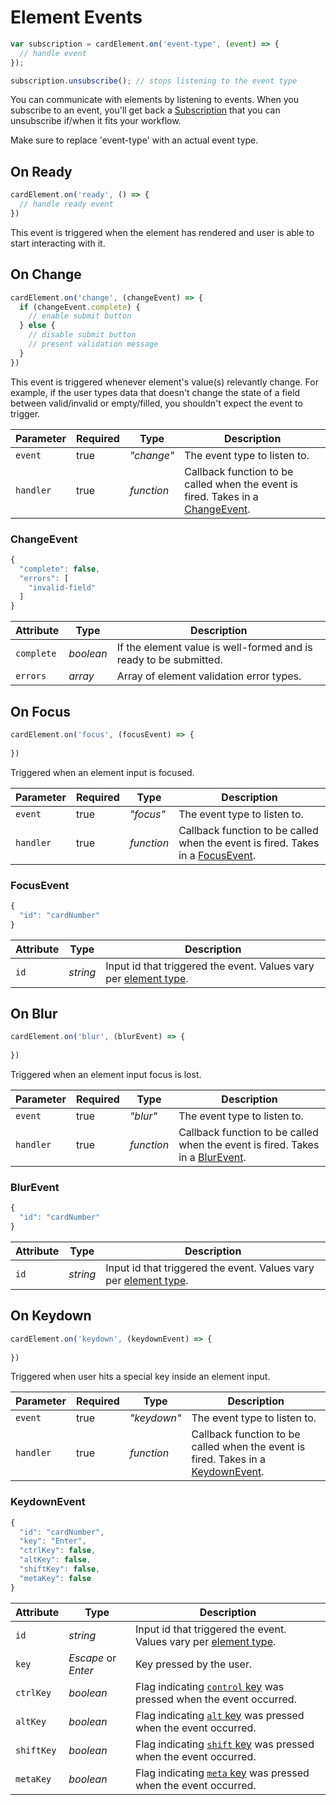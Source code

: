 # Element Events

```jsx
var subscription = cardElement.on('event-type', (event) => {
  // handle event  
});

subscription.unsubscribe(); // stops listening to the event type
```

You can communicate with elements by listening to events. When you subscribe to an event, you'll get back a <a href="https://rxjs.dev/guide/subscription" target="_blank">Subscription</a> that you can unsubscribe if/when it fits your workflow.

<aside class="notice">
  <span>Make sure to replace 'event-type' with an actual event type.</span>
</aside>


## On Ready

```jsx
cardElement.on('ready', () => {
  // handle ready event 
})
```

This event is triggered when the element has rendered and user is able to start interacting with it.

## On Change

```jsx
cardElement.on('change', (changeEvent) => {
  if (changeEvent.complete) {
    // enable submit button  
  } else {
    // disable submit button
    // present validation message
  }
})
```

This event is triggered whenever element's value(s) relevantly change. For example, if the user types data that doesn't change the state of a field between valid/invalid or empty/filled, you shouldn't expect the event to trigger.

Parameter | Required | Type       | Description
--------- | -------- | ---------- | -----------
`event`   | true     | *"change"* | The event type to listen to.
`handler` | true     | *function* | Callback function to be called when the event is fired. Takes in a [ChangeEvent](#changeevent).

### ChangeEvent

```jsx
{
  "complete": false,
  "errors": [
    "invalid-field"
  ]
}
```

Attribute  | Type       | Description
---------- | ---------- | -----------
`complete` | *boolean*  | If the element value is well-formed and is ready to be submitted.
`errors`   | *array*    | Array of element validation error types.


## On Focus

```jsx
cardElement.on('focus', (focusEvent) => {
  
})
```

Triggered when an element input is focused.

Parameter | Required | Type       | Description
--------- | -------- | ---------- | -----------
`event`   | true     | *"focus"* | The event type to listen to.
`handler` | true     | *function* | Callback function to be called when the event is fired. Takes in a [FocusEvent](#focusevent).

### FocusEvent

```jsx
{
  "id": "cardNumber"  
}
```

Attribute  | Type       | Description
---------- | ---------- | -----------
`id`       | *string*   | Input id that triggered the event. Values vary per [element type](#element-types).

## On Blur

```jsx
cardElement.on('blur', (blurEvent) => {
  
})
```

Triggered when an element input focus is lost.

Parameter | Required | Type       | Description
--------- | -------- | ---------- | -----------
`event`   | true     | *"blur"* | The event type to listen to.
`handler` | true     | *function* | Callback function to be called when the event is fired. Takes in a [BlurEvent](#blurevent).

### BlurEvent

```jsx
{
  "id": "cardNumber"  
}
```

Attribute  | Type       | Description
---------- | ---------- | -----------
`id`       | *string*   | Input id that triggered the event. Values vary per [element type](#element-types).

## On Keydown

```jsx
cardElement.on('keydown', (keydownEvent) => {
  
})
```

Triggered when user hits a special key inside an element input.

Parameter | Required | Type       | Description
--------- | -------- | ---------- | -----------
`event`   | true     | *"keydown"* | The event type to listen to.
`handler` | true     | *function* | Callback function to be called when the event is fired. Takes in a [KeydownEvent](#keydownevent).

### KeydownEvent

```jsx
{
  "id": "cardNumber",
  "key": "Enter",
  "ctrlKey": false,
  "altKey": false,
  "shiftKey": false,
  "metaKey": false
}
```

Attribute  | Type                  | Description
---------- | ----------            | -----------
`id`       | *string*              | Input id that triggered the event. Values vary per [element type](#element-types).
`key`      | *Escape* or *Enter*   | Key pressed by the user.
`ctrlKey`  | *boolean*             | Flag indicating <a href="https://developer.mozilla.org/en-US/docs/Web/API/KeyboardEvent/ctrlKey" target="_blank">`control` key</a> was pressed when the event occurred.
`altKey`   | *boolean*             | Flag indicating <a href="https://developer.mozilla.org/en-US/docs/Web/API/KeyboardEvent/altKey" target="_blank">`alt` key</a> was pressed when the event occurred.
`shiftKey` | *boolean*             | Flag indicating <a href="https://developer.mozilla.org/en-US/docs/Web/API/KeyboardEvent/shiftKey" target="_blank">`shift` key</a> was pressed when the event occurred.
`metaKey` | *boolean*             | Flag indicating <a href="https://developer.mozilla.org/en-US/docs/Web/API/KeyboardEvent/metaKey" target="_blank">`meta` key</a> was pressed when the event occurred.
